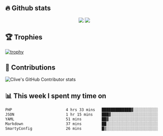 ## &#128293; Github stats

<!-- GitHub Readme Streak Stats - https://github.com/DenverCoder1/github-readme-streak-stats -->
<p align="center">

<picture>
  <source 
    srcset="https://github-readme-stats.vercel.app/api?username=clivewalkden&count_private=true&show_icons=true&theme=darcula"
    media="(prefers-color-scheme: dark)"
  />
  <source
    srcset="https://github-readme-stats.vercel.app/api?username=clivewalkden&count_private=true&show_icons=true&theme=calm"
    media="(prefers-color-scheme: light), (prefers-color-scheme: no-preference)"
  />
  <img src="https://github-readme-stats.vercel.app/api?username=clivewalkden&count_private=true&show_icons=true&theme=darcula" />
</picture>

<a href="https://git.io/streak-stats" target="_blank">
  <img src="http://github-readme-streak-stats.herokuapp.com?user=clivewalkden&theme=darcula&date_format=j%20M%5B%20Y%5D" />
</a>

</p>

## &#127942; Trophies
[![trophy](https://github-profile-trophy.vercel.app/?username=clivewalkden&theme=onedark)](https://github.com/clivewalkden/github-profile-trophy)

## &#129309; Contributions
![Clive's GitHub Contributor stats](https://github-contributor-stats.vercel.app/api?username=clivewalkden)

## &#128202; This week I spent my time on
<!--START_SECTION:waka-->

```txt
PHP                        4 hrs 33 mins   █████████████▓░░░░░░░░░░░   54.16 %
JSON                       1 hr 15 mins    ███▓░░░░░░░░░░░░░░░░░░░░░   14.92 %
YAML                       51 mins         ██▓░░░░░░░░░░░░░░░░░░░░░░   10.19 %
Markdown                   37 mins         ██░░░░░░░░░░░░░░░░░░░░░░░   07.39 %
SmartyConfig               26 mins         █▒░░░░░░░░░░░░░░░░░░░░░░░   05.17 %
```

<!--END_SECTION:waka-->

